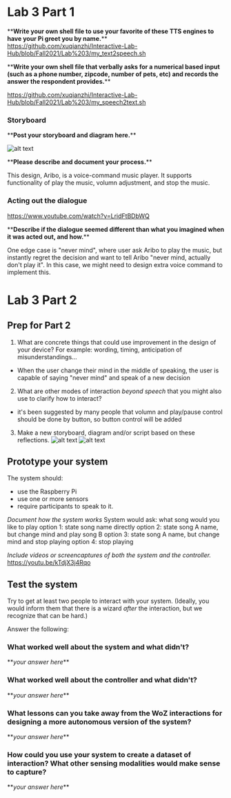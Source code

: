 
# Lab 3 Part 1

\*\***Write your own shell file to use your favorite of these TTS engines to have your Pi greet you by name.**\*\*
https://github.com/xuqianzhi/Interactive-Lab-Hub/blob/Fall2021/Lab%203/my_text2speech.sh

\*\***Write your own shell file that verbally asks for a numerical based input (such as a phone number, zipcode, number of pets, etc) and records the answer the respondent provides.**\*\*

https://github.com/xuqianzhi/Interactive-Lab-Hub/blob/Fall2021/Lab%203/my_speech2text.sh

### Storyboard

\*\***Post your storyboard and diagram here.**\*\*

![alt text](https://github.com/xuqianzhi/Interactive-Lab-Hub/blob/Fall2021/Lab%203/sketch_part1.jpg)

\*\***Please describe and document your process.**\*\*

This design, Aribo, is a voice-command music player. It supports functionality of play the music, volumn adjustment, and stop the music.

### Acting out the dialogue

https://www.youtube.com/watch?v=LridFtBDbWQ

\*\***Describe if the dialogue seemed different than what you imagined when it was acted out, and how.**\*\*

One edge case is "never mind", where user ask Aribo to play the music, but instantly regret the decision and want to tell Aribo "never mind, actually don't play it". In this case, we might need to design extra voice command to implement this.

# Lab 3 Part 2
## Prep for Part 2

1. What are concrete things that could use improvement in the design of your device? For example: wording, timing, anticipation of misunderstandings...
  * When the user change their mind in the middle of speaking, the user is capable of saying "never mind" and speak of a new decision
2. What are other modes of interaction _beyond speech_ that you might also use to clarify how to interact?
  * it's been suggested by many people that volumn and play/pause control should be done by button, so button control will be added
3. Make a new storyboard, diagram and/or script based on these reflections.
  ![alt text](https://github.com/xuqianzhi/Interactive-Lab-Hub/blob/Fall2021/Lab%203/sketch_part2_1.jpg)
  ![alt text](https://github.com/xuqianzhi/Interactive-Lab-Hub/blob/Fall2021/Lab%203/sketch_part2_2.jpg)

## Prototype your system

The system should:
* use the Raspberry Pi 
* use one or more sensors
* require participants to speak to it. 

*Document how the system works*
System would ask: what song would you like to play
option 1: state song name directly
option 2: state song A name, but change mind and play song B
option 3: state song A name, but change mind and stop playing
option 4: stop playing

*Include videos or screencaptures of both the system and the controller.*
https://youtu.be/kTdjX3j4Rqo

## Test the system
Try to get at least two people to interact with your system. (Ideally, you would inform them that there is a wizard _after_ the interaction, but we recognize that can be hard.)

Answer the following:

### What worked well about the system and what didn't?
\*\**your answer here*\*\*

### What worked well about the controller and what didn't?

\*\**your answer here*\*\*

### What lessons can you take away from the WoZ interactions for designing a more autonomous version of the system?

\*\**your answer here*\*\*


### How could you use your system to create a dataset of interaction? What other sensing modalities would make sense to capture?

\*\**your answer here*\*\*

